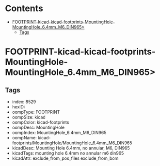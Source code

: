 



Contents
========

* [FOOTPRINT-kicad-kicad-footprints-MountingHole-MountingHole_6.4mm_M6_DIN965>](#footprint-kicad-kicad-footprints-mountinghole-mountinghole_64mm_m6_din965)
	* [Tags](#tags)

# FOOTPRINT-kicad-kicad-footprints-MountingHole-MountingHole_6.4mm_M6_DIN965>

## Tags

- index: 8529
- hexID: 
- oompType: FOOTPRINT
- oompSize: kicad
- oompColor: kicad-footprints
- oompDesc: MountingHole
- oompIndex: MountingHole_6.4mm_M6_DIN965
- oompName: kicad-footprints/MountingHole/MountingHole_6.4mm_M6_DIN965
- kicadDesc: Mounting Hole 6.4mm, no annular, M6, DIN965
- kicadTags: mounting hole 6.4mm no annular m6 din965
- kicadAttr: exclude_from_pos_files exclude_from_bom
